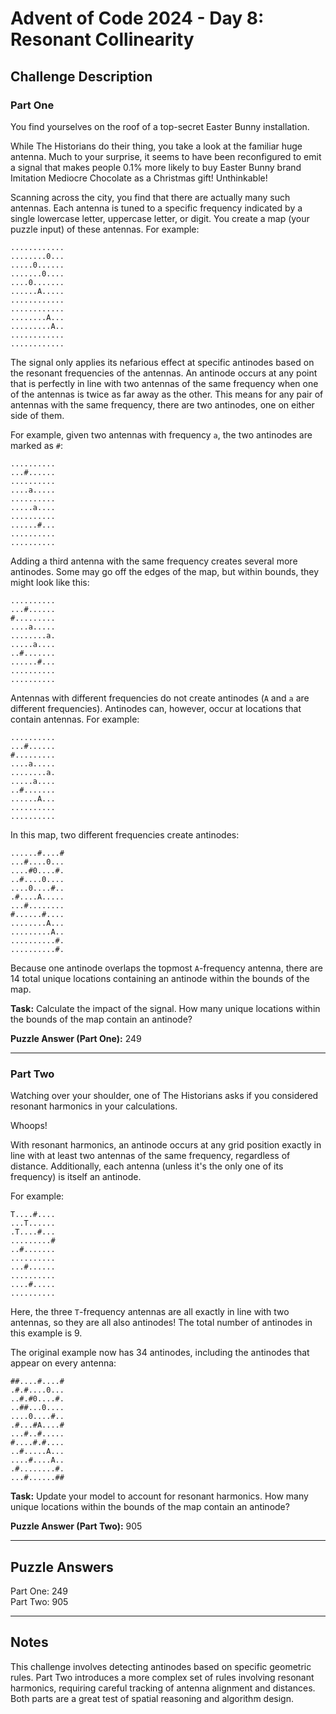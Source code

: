 # Advent of Code 2024 - Day 8: Resonant Collinearity

## Challenge Description

### Part One

You find yourselves on the roof of a top-secret Easter Bunny installation.

While The Historians do their thing, you take a look at the familiar huge antenna. Much to your surprise, it seems to have been reconfigured to emit a signal that makes people 0.1% more likely to buy Easter Bunny brand Imitation Mediocre Chocolate as a Christmas gift! Unthinkable!

Scanning across the city, you find that there are actually many such antennas. Each antenna is tuned to a specific frequency indicated by a single lowercase letter, uppercase letter, or digit. You create a map (your puzzle input) of these antennas. For example:

```
............
........0...
.....0......
.......0....
....0.......
......A.....
............
............
........A...
.........A..
............
............
```

The signal only applies its nefarious effect at specific antinodes based on the resonant frequencies of the antennas. An antinode occurs at any point that is perfectly in line with two antennas of the same frequency when one of the antennas is twice as far away as the other. This means for any pair of antennas with the same frequency, there are two antinodes, one on either side of them.

For example, given two antennas with frequency `a`, the two antinodes are marked as `#`:

```
..........
...#......
..........
....a.....
..........
.....a....
..........
......#...
..........
..........
```

Adding a third antenna with the same frequency creates several more antinodes. Some may go off the edges of the map, but within bounds, they might look like this:

```
..........
...#......
#.........
....a.....
........a.
.....a....
..#.......
......#...
..........
..........
```

Antennas with different frequencies do not create antinodes (`A` and `a` are different frequencies). Antinodes can, however, occur at locations that contain antennas. For example:

```
..........
...#......
#.........
....a.....
........a.
.....a....
..#.......
......A...
..........
..........
```

In this map, two different frequencies create antinodes:

```
......#....#
...#....0...
....#0....#.
..#....0....
....0....#..
.#....A.....
...#........
#......#....
........A...
.........A..
..........#.
..........#.
```

Because one antinode overlaps the topmost `A`-frequency antenna, there are 14 total unique locations containing an antinode within the bounds of the map.

**Task:** Calculate the impact of the signal. How many unique locations within the bounds of the map contain an antinode?

**Puzzle Answer (Part One):** 249

---

### Part Two

Watching over your shoulder, one of The Historians asks if you considered resonant harmonics in your calculations.

Whoops!

With resonant harmonics, an antinode occurs at any grid position exactly in line with at least two antennas of the same frequency, regardless of distance. Additionally, each antenna (unless it's the only one of its frequency) is itself an antinode.

For example:

```
T....#....
...T......
.T....#...
.........#
..#.......
..........
...#......
..........
....#.....
..........
```

Here, the three `T`-frequency antennas are all exactly in line with two antennas, so they are all also antinodes! The total number of antinodes in this example is 9.

The original example now has 34 antinodes, including the antinodes that appear on every antenna:

```
##....#....#
.#.#....0...
..#.#0....#.
..##...0....
....0....#..
.#...#A....#
...#..#.....
#....#.#....
..#.....A...
....#....A..
.#........#.
...#......##
```

**Task:** Update your model to account for resonant harmonics. How many unique locations within the bounds of the map contain an antinode?

**Puzzle Answer (Part Two):** 905

---

## Puzzle Answers

Part One: 249  
Part Two: 905  

---

## Notes

This challenge involves detecting antinodes based on specific geometric rules. Part Two introduces a more complex set of rules involving resonant harmonics, requiring careful tracking of antenna alignment and distances. Both parts are a great test of spatial reasoning and algorithm design.
